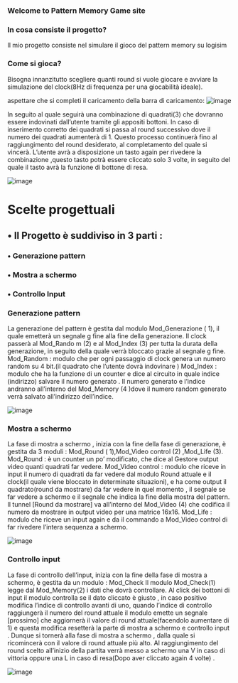 ### Welcome to Pattern Memory Game site


### In cosa consiste il progetto?

Il mio progetto consiste nel simulare il gioco del pattern memory su logisim

### Come si gioca?

Bisogna innanzitutto scegliere quanti round si vuole giocare e avviare la simulazione del clock(8Hz di frequenza per una giocabilità ideale).

aspettare che si completi il caricamento della barra di caricamento: 
![image](https://user-images.githubusercontent.com/75253452/110202157-29072f00-7e67-11eb-8ee4-e23e2c168192.png)


In seguito al quale seguirà una combinazione di quadrati(3) che dovranno essere indovinati dall’utente tramite gli
appositi bottoni.
In caso di inserimento corretto dei quadrati si passa al round successivo dove il numero dei quadrati aumenterà di 1. 
Questo processo continuerà fino al raggiungimento del round desiderato, al completamento del quale si vincerà.
L’utente avrà a disposizione un tasto again per rivedere la combinazione ,questo tasto potrà essere cliccato solo 3 
volte, in seguito del quale il tasto avrà la funzione di bottone di resa.


![image](https://user-images.githubusercontent.com/75253452/110202193-5a7ffa80-7e67-11eb-9572-d68e5db37781.png)


# Scelte progettuali
## • Il Progetto è suddiviso in 3 parti :
### • Generazione pattern
### • Mostra a schermo
### • Controllo Input


### Generazione pattern
La generazione del pattern è gestita dal modulo 
Mod_Generazione
(
1), il quale emetterà un segnale g 
fine alla fine della generazione.
Il clock passerà al Mod_Rando
m
(2) e al 
Mod_Index
(3) per tutta la durata della generazione, 
in seguito della quale verrà bloccato grazie al 
segnale g fine.
Mod_Random : modulo che per ogni passaggio di 
clock genera un numero random su 4 bit.(il 
quadrato che l’utente dovrà indovinare
)
Mod_Index : modulo che ha la funzione di un 
counter e dice al circuito in quale indice
(indirizzo) 
salvare il numero generato
.
Il numero generato e l’indice andranno all’interno 
del Mod_Memory (4 )dove il numero random 
generato verrà salvato all’indirizzo dell’indice.

![image](https://user-images.githubusercontent.com/75253452/110202280-cbbfad80-7e67-11eb-9012-d4a1e77f1035.png)


### Mostra a schermo

La fase di mostra a schermo , inizia con la fine della fase di 
generazione, è gestita da 3 moduli : 
Mod_Round
(
1),Mod_Video control
(2)
,Mod_Life
(3).
Mod_Round : è un counter un po’ modificato, che dice al 
Gestore output video quanti quadrati far vedere.
Mod_Video control : modulo che riceve in input il 
numero di quadrati da far vedere dal modulo Round 
attuale e il clock(il quale viene bloccato in determinate 
situazioni), e ha come output il quadrato(round da 
mostrare) da far vedere in quel momento , il segnale se far 
vedere a schermo e il segnale che indica la fine della 
mostra del pattern.
Il tunnel [Round da mostrare] va all’interno del 
Mod_Video
(4) che codifica il numero da mostrare in output 
video per una matrice 16x16.
Mod_Life : modulo che riceve un input again e da il 
commando a Mod_Video control di far rivedere l’intera
sequenza a schermo.

![image](https://user-images.githubusercontent.com/75253452/110202330-180aed80-7e68-11eb-8e94-9d452b2058e9.png)

### Controllo input

La fase di controllo dell’input, inizia con la fine della 
fase di mostra a schermo, è gestita da un modulo
:
Mod_Check
Il modulo Mod_Check(1) legge dal Mod_Memory(2) i dati che dovrà controllare.
Al click dei bottoni di input il modulo controlla se il dato 
cliccato è giusto , in caso positivo modifica l’indice di 
controllo avanti di uno, quando l’indice di controllo 
raggiungerà il numero del round attuale il modulo 
emette un segnale [prossimo] che aggiornerà il valore 
di round attuale(facendolo aumentare di 1) e questa 
modifica resetterà la parte di mostra a schermo e 
controllo input . Dunque si tornerà alla fase di mostra a 
schermo , dalla quale si ricomincerà con il valore di 
round attuale più alto.
Al raggiungimento del round scelto all’inizio della 
partita verrà messo a schermo una V in caso di vittoria 
oppure una L in caso di resa(Dopo aver cliccato again 4 
volte)
.

![image](https://user-images.githubusercontent.com/75253452/110202359-45579b80-7e68-11eb-8272-acec63cede6b.png)


